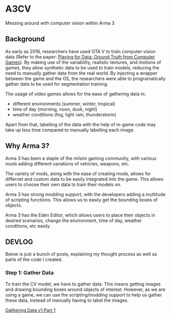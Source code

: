 # A3CV
Messing around with computer vision within Arma 3

## Background
As early as 2016, researchers have used GTA V to train computer vision data (Refer to the paper: [Playing for Data: Ground Truth from Computer Games](https://arxiv.org/pdf/1608.02192)). By making use of the variablilty, realistic textures, and motions of games, they allow synthetic data to be used to train models, reducing the need to manually gather data from the real world. By injecting a wrapper between the game and the OS, the researchers were able to programatically gather data to be used for segmentation training.

The usage of video games allows for the ease of gathering data in:
- different environments (summer, winter, tropical)
- time of day (morning, noon, dusk, night)
- weather conditions (fog, light rain, thunderstorm)

Apart from that, labelling of the data with the help of in-game code may take up less time compared to manually labelling each image.

## Why Arma 3?
Arma 3 has been a staple of the milsim gaming community, with various mods adding different variations of vehicles, weapons, etc.

The variety of mods, along with the ease of creating mods, allows for differnet and custom data to be easily integrated into the game. This allows users to choose their own data to train their models on.

Arma 3 has strong modding support, with the developers adding a multitude of scripting functions. This allows us to easily get the bounding boxes of objects.

Arma 3 has the Eden Editor, which allows users to place their objects in desired scenarios, change the environment, time of day, weather conditions, etc easily.

## DEVLOG
Below is just a bunch of posts, explaining my thought process as well as parts of the code I created.

### Step 1: Gather Data
To train the CV model, we have to gather data. This means getting images and drawing bounding boxes around objects of interest. However, as we are using a game, we can use the scripting/modding support to help us gather these data, instead of manually having to label the images.

[Gathering Data v1 Part 1](posts\gathering_data_v1_part_1.md)